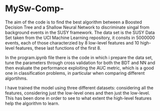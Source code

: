 # MySw-Comp-

The aim of the code is to find the best algorithm between a Boosted Decision Tree and a Shallow Neural Network to discriminate  singal from background events in the SUSY framework. The data set is the SUSY Data Set taken from the UCI Machine Learning repository, it consits in 5000000 events, each of those characterzied by 8 low-level features and 10 high-level features, these last functions of the first 8.

In the program.ipynb file there is the code in which i prepare the data set, tune the parameters through cross validation for both the BDT and NN and then evaluate the performance exploiting the AUC metric, which is a good one in classification problems, in particular when comparing different algortihms.

I have trained the model using three different datasets: considering all the features, considering just the low-level ones and then just the low-level. This has been done in order to see to what extent the high-level features help the algorithm to learn.